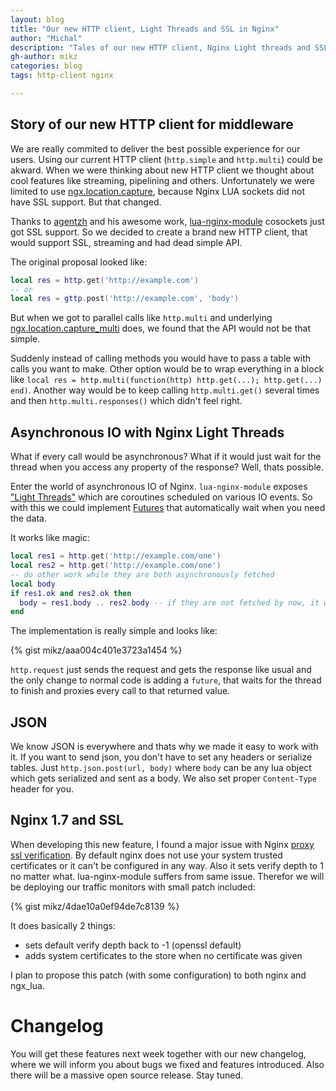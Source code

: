 ```yaml
---
layout: blog
title: "Our new HTTP client, Light Threads and SSL in Nginx"
author: "Michal"
description: "Tales of our new HTTP client, Nginx Light threads and SSL support. How it will look like and what cool features you should look forward to."
gh-author: mikz
categories: blog
tags: http-client nginx

---
```


## Story of our new HTTP client for middleware

We are really commited to deliver the best possible experience for our users.
Using our current HTTP client (`http.simple` and `http.multi`) could be akward. 
When we were thinking about new HTTP client we thought about cool features like streaming, pipelining and others. Unfortunately we were limited to use [ngx.location.capture](https://github.com/openresty/lua-nginx-module#ngxlocationcapture), because Nginx LUA sockets did not have SSL support. But that changed.

Thanks to [agentzh](https://github.com/agentzh) and his awesome work, [lua-nginx-module](https://github.com/openresty/lua-nginx-module) cosockets just got SSL support.
So we decided to create a brand new HTTP client, that would support SSL, streaming and had dead simple API.

The original proposal looked like:

```lua
local res = http.get('http://example.com')
-- or
local res = gttp.post('http://example.com', 'body')
```

But when we got to parallel calls like `http.multi` and underlying [ngx.location.capture_multi](https://github.com/openresty/lua-nginx-module#ngxlocationcapture_multi) does, we found that the API would not be that simple. 

Suddenly instead of calling methods you would have to pass a table with calls you want to make. Other option would be to wrap everything in a block like `local res = http.multi(function(http) http.get(...); http.get(...) end)`. Another way would be to keep calling `http.multi.get()` several times and then `http.multi.responses()` which didn't feel right.


## Asynchronous IO with Nginx Light Threads

What if every call would be asynchronous? What if it would just wait for the thread when you access any property of the response? Well, thats possible.

Enter the world of asynchronous IO of Nginx. `lua-nginx-module` exposes ["Light Threads"](https://github.com/openresty/lua-nginx-module#ngxthreadspawn) which are coroutines scheduled on various IO events. So with this we could implement [Futures](http://en.wikipedia.org/wiki/Futures_and_promises) that automatically wait when you need the data. 

It works like magic:

```lua
local res1 = http.get('http://example.com/one')
local res2 = http.get('http://example.com/one')
-- do other work while they are both asynchronously fetched
local body
if res1.ok and res2.ok then
  body = res1.body .. res2.body -- if they are not fetched by now, it will automatically wait   until so
end
```

The implementation is really simple and looks like:

{% gist mikz/aaa004c401e3723a1454 %}


`http.request` just sends the request and gets the response like usual and the only change to normal code is adding a `future`, that waits for the thread to finish and proxies every call to that returned value.

## JSON

We know JSON is everywhere and thats why we made it easy to work with it.
If you want to send json, you don't have to set any headers or serialize tables.
Just `http.json.post(url, body)` where `body` can be any lua object which gets serialized and sent as a body. We also set proper `Content-Type` header for you.


## Nginx 1.7 and SSL

When developing this new feature, I found a major issue with Nginx [proxy ssl verification](http://nginx.org/en/docs/http/ngx_http_proxy_module.html#proxy_ssl_verify).
By default nginx does not use your system trusted certificates or it can't be configured in any way. Also it sets verify depth to 1 no matter what. lua-nginx-module suffers from same issue. Therefor we will be deploying our traffic monitors with small patch included:

{% gist mikz/4dae10a0ef94de7c8139 %}

It does basically 2 things:

* sets default verify depth back to -1 (openssl default)
* adds system certificates to the store when no certificate was given

I plan to propose this patch (with some configuration) to both nginx and ngx_lua. 


# Changelog

You will get these features next week together with our new changelog, where we will inform you about bugs we fixed and features introduced. Also there will be a massive open source release. Stay tuned.

